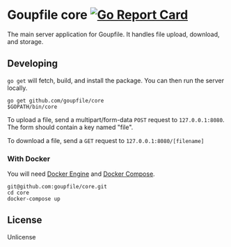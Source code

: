 # Goupfile core [![Go Report Card](https://goreportcard.com/badge/github.com/goupfile/core)](https://goreportcard.com/report/github.com/goupfile/core)

The main server application for Goupfile. It handles file upload, download, and
storage.

## Developing

`go get` will fetch, build, and install the package. You can then run the
server locally.

```
go get github.com/goupfile/core
$GOPATH/bin/core
```

To upload a file, send a multipart/form-data `POST` request to `127.0.0.1:8080`.
The form should contain a key named "file".

To download a file, send a `GET` request to `127.0.0.1:8080/[filename]`

### With Docker

You will need [Docker Engine](https://docs.docker.com/install/) and
[Docker Compose](https://docs.docker.com/compose/).

```
git@github.com:goupfile/core.git
cd core
docker-compose up
```

## License

Unlicense
